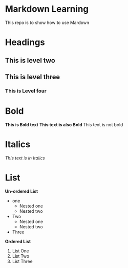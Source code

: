 # Markdown Learning
This repo is to show how to use Mardown

# Headings
## This is level two
## This is level three
### This is Level four

# Bold
**This is Bold text**
__This text is also Bold__
This text is not bold

# Italics
_This text is in Italics_

# List
**Un-ordered List**
- one
  - Nested one
  - Nested two
- Two
  - Nested one
  - Nested two
- Three

**Ordered List**
1. List One
2. List Two
3. List Three
